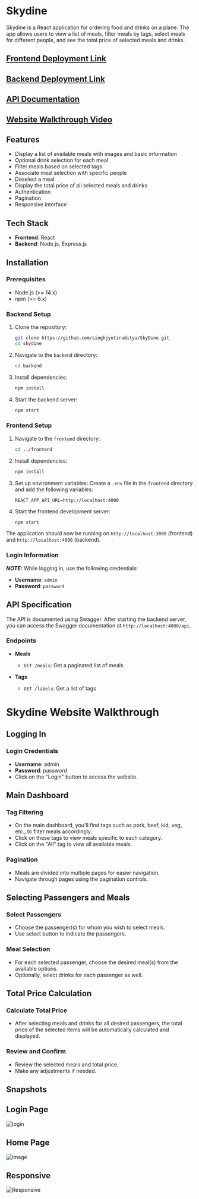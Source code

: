 # Skydine

Skydine is a React application for ordering food and drinks on a plane. The app allows users to view a list of meals, filter meals by tags, select meals for different people, and see the total price of selected meals and drinks.

## [Frontend Deployment Link](https://skydine-one.vercel.app)
## [Backend Deployment Link](https://skydine-api.onrender.com)
## [API Documentation](https://skydine-api.onrender.com/api-docs/)
## [Website Walkthrough Video](https://www.veed.io/view/9b4ee1c1-704a-4f84-906d-804ec5909ce6?panel=share)

## Features

- Display a list of available meals with images and basic information
- Optional drink selection for each meal
- Filter meals based on selected tags
- Associate meal selection with specific people
- Deselect a meal
- Display the total price of all selected meals and drinks
- Authentication
- Pagination
- Responsive interface

## Tech Stack

- **Frontend**: React
- **Backend**: Node.js, Express.js

## Installation

### Prerequisites

- Node.js (>= 14.x)
- npm (>= 6.x) 

### Backend Setup

1. Clone the repository:
    ```sh
    git clone https://github.com/singhjyotiraditya/SkyDine.git
    cd skydine
    ```

2. Navigate to the `backend` directory:
    ```sh
    cd backend
    ```

3. Install dependencies:
    ```sh
    npm install
    ```

4. Start the backend server:
    ```sh
    npm start
    ```

### Frontend Setup

1. Navigate to the `frontend` directory:
    ```sh
    cd ../frontend
    ```

2. Install dependencies:
    ```sh
    npm install
    ```

4. Set up environment variables:
    Create a `.env` file in the `frontend` directory and add the following variables:
    ```env
    REACT_APP_API_URL=http://localhost:4000
    ```

3. Start the frontend development server:
    ```sh
    npm start
    ```

The application should now be running on `http://localhost:3000` (frontend) and `http://localhost:4000` (backend).

### Login Information

**_NOTE:_** While logging in, use the following credentials:
- **Username**: `admin`
- **Password**: `password`

## API Specification

The API is documented using Swagger. After starting the backend server, you can access the Swagger documentation at `http://localhost:4000/api`.

### Endpoints

- **Meals**
  - `GET /meals`: Get a paginated list of meals

- **Tags**
  - `GET /labels`: Get a list of tags

# Skydine Website Walkthrough

## Logging In
### Login Credentials
- **Username**: admin
- **Password**: password
- Click on the "Login" button to access the website.

## Main Dashboard
### Tag Filtering
- On the main dashboard, you'll find tags such as pork, beef, kid, veg, etc., to filter meals accordingly.
- Click on these tags to view meals specific to each category.
- Click on the "All" tag to view all available meals.

### Pagination
- Meals are divided into multiple pages for easier navigation.
- Navigate through pages using the pagination controls.

## Selecting Passengers and Meals
### Select Passengers
- Choose the passenger(s) for whom you wish to select meals.
- Use select button to indicate the passengers.

### Meal Selection
- For each selected passenger, choose the desired meal(s) from the available options.
- Optionally, select drinks for each passenger as well.

## Total Price Calculation
### Calculate Total Price
- After selecting meals and drinks for all desired passengers, the total price of the selected items will be automatically calculated and displayed.

### Review and Confirm
- Review the selected meals and total price.
- Make any adjustments if needed.


## Snapshots

## Login Page
![login](https://github.com/singhjyotiraditya/Skydine/assets/96012244/7712ec77-239c-409f-9408-806f49370390)

## Home Page
![image](https://github.com/singhjyotiraditya/Skydine/assets/96012244/5ca9f9c5-2ebc-4f05-ba9b-4a0580925075)

## Responsive
![Responsive](https://github.com/singhjyotiraditya/Skydine/assets/96012244/06798693-a1c8-49fd-b55a-8a5c7eb3bb9b)


